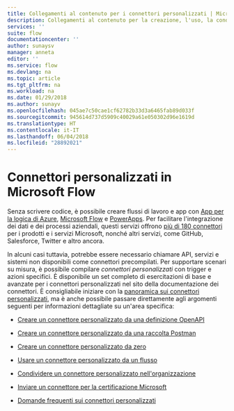 ```yaml
---
title: Collegamenti al contenuto per i connettori personalizzati | Microsoft Docs
description: Collegamenti al contenuto per la creazione, l'uso, la condivisione e la certificazione di connettori personalizzati.
services: ''
suite: flow
documentationcenter: ''
author: sunaysv
manager: anneta
editor: ''
ms.service: flow
ms.devlang: na
ms.topic: article
ms.tgt_pltfrm: na
ms.workload: na
ms.date: 01/29/2018
ms.author: sunayv
ms.openlocfilehash: 045ae7c50cae1cf62782b33d3a6465fab89d033f
ms.sourcegitcommit: 945614d737d5909c40029a61e050302d96e1619d
ms.translationtype: HT
ms.contentlocale: it-IT
ms.lasthandoff: 06/04/2018
ms.locfileid: "28892021"
---
```

# <a name="custom-connectors-in-microsoft-flow"></a>Connettori personalizzati in Microsoft Flow

Senza scrivere codice, è possibile creare flussi di lavoro e app con [App per la logica di Azure](https://azure.microsoft.com/services/logic-apps), [Microsoft Flow](https://flow.microsoft.com) e [PowerApps](https://powerapps.microsoft.com). Per facilitare l'integrazione dei dati e dei processi aziendali, questi servizi offrono [più di 180 connettori](https://docs.microsoft.com/connectors/) per i prodotti e i servizi Microsoft, nonché altri servizi, come GitHub, Salesforce, Twitter e altro ancora. 

In alcuni casi tuttavia, potrebbe essere necessario chiamare API, servizi e sistemi non disponibili come connettori precompilati. Per supportare scenari su misura, è possibile compilare *connettori personalizzati* con trigger e azioni specifici. È disponibile un set completo di esercitazioni di base e avanzate per i connettori personalizzati nel sito della documentazione dei connettori. È consigliabile iniziare con la [panoramica sui connettori personalizzati](https://docs.microsoft.com/connectors/custom-connectors/), ma è anche possibile passare direttamente agli argomenti seguenti per informazioni dettagliate su un'area specifica:

* [Creare un connettore personalizzato da una definizione OpenAPI](https://docs.microsoft.com/connectors/custom-connectors/define-openapi-definition)

* [Creare un connettore personalizzato da una raccolta Postman](https://docs.microsoft.com/connectors/custom-connectors/define-postman-collection)

* [Creare un connettore personalizzato da zero](https://docs.microsoft.com/connectors/custom-connectors/define-blank)

* [Usare un connettore personalizzato da un flusso](https://docs.microsoft.com/connectors/custom-connectors/use-custom-connector-flow)

* [Condividere un connettore personalizzato nell'organizzazione](https://docs.microsoft.com/connectors/custom-connectors/share)

* [Inviare un connettore per la certificazione Microsoft](https://docs.microsoft.com/connectors/custom-connectors/submit-certification)

* [Domande frequenti sui connettori personalizzati](https://docs.microsoft.com/connectors/custom-connectors/faq)